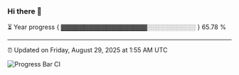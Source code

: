 ### Hi there 👋

⏳ Year progress { ▓▓▓▓▓▓▓▓▓▓▓▓▓▓▓▓▓▓▓░░░░░░░░░░░ } 65.78 %

---

⏰ Updated on Friday, August 29, 2025 at 1:55 AM UTC

![Progress Bar CI](https://github.com/arthurbuhl/arthurbuhl/workflows/Progress%20Bar%20CI/badge.svg)

